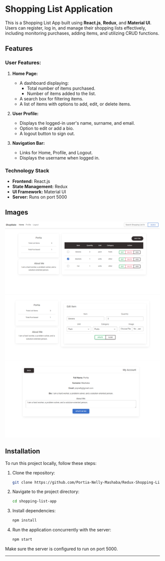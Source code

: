 # Shopping List Application

This is a Shopping List App built using **React.js**, **Redux**, and **Material UI**. Users can register, log in, and manage their shopping lists effectively, including monitoring purchases, adding items, and utilizing CRUD functions.

## Features

### User Features:
1. **Home Page:**
   - A dashboard displaying:
     - Total number of items purchased.
     - Number of items added to the list.
   - A search box for filtering items.
   - A list of items with options to add, edit, or delete items.

2. **User Profile:**
   - Displays the logged-in user's name, surname, and email.
   - Option to edit or add a bio.
   - A logout button to sign out.

3. **Navigation Bar:**
   - Links for Home, Profile, and Logout.
   - Displays the username when logged in.

### Technology Stack
- **Frontend:** React.js
- **State Management:** Redux
- **UI Framework:** Material UI
- **Server:** Runs on port 5000

## Images

![Home Screen](src/assets/img/Screenshot%202024-10-22%20000435.png)
![Edit Screen](src/assets/img/edit.png)
![Profile Screen](src/assets/img/bio.png)


## Installation

To run this project locally, follow these steps:

1. Clone the repository:
   ```bash
   git clone https://github.com/Portia-Nelly-Mashaba/Redux-Shopping-List.git
   ```
2. Navigate to the project directory:
   ```bash
   cd shopping-list-app
   ```
3. Install dependencies:
   ```bash
   npm install
   ```
4. Run the application concurrently with the server:
   ```bash
   npm start
   ```

Make sure the server is configured to run on port 5000.

---

